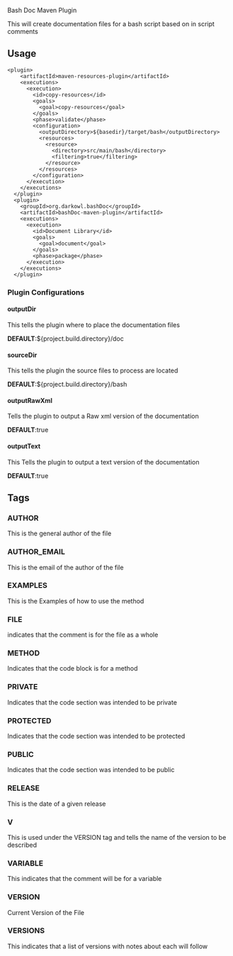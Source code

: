 Bash Doc Maven Plugin

This will create documentation files for a bash script based on in script comments

## Usage
	<plugin>
        <artifactId>maven-resources-plugin</artifactId>
        <executions>
          <execution>
            <id>copy-resources</id>
            <goals>
              <goal>copy-resources</goal>
            </goals>
            <phase>validate</phase>
            <configuration>
              <outputDirectory>${basedir}/target/bash</outputDirectory>
              <resources>
                <resource>
                  <directory>src/main/bash</directory>
                  <filtering>true</filtering>
                </resource>
              </resources>
            </configuration>
          </execution>
        </executions>
      </plugin>
      <plugin>
        <groupId>org.darkowl.bashDoc</groupId>
        <artifactId>bashDoc-maven-plugin</artifactId>
        <executions>
          <execution>
            <id>Document Library</id>
            <goals>
              <goal>document</goal>
            </goals>
            <phase>package</phase>
          </execution>
        </executions>
      </plugin>

### Plugin Configurations

#### outputDir
This tells the plugin where to place the documentation files

**DEFAULT**:${project.build.directory}/doc

#### sourceDir
This tells the plugin the source files to process are located

**DEFAULT**:${project.build.directory}/bash

#### outputRawXml
Tells the plugin to output a Raw xml version of the documentation

**DEFAULT**:true

#### outputText
This Tells the plugin to output a text version of the documentation

**DEFAULT**:true

## Tags
### AUTHOR
This is the general author of the file
### AUTHOR_EMAIL
This is the email of the author of the file
### EXAMPLES
This is the Examples of how to use the method
### FILE
indicates that the comment is for the file as a whole
### METHOD
Indicates that the code block is for a method
### PRIVATE
Indicates that the code section was intended to be private
### PROTECTED
Indicates that the code section was intended to be protected
### PUBLIC
Indicates that the code section was intended to be public
### RELEASE
This is the date of a given release
### V
This is used under the VERSION tag and tells the name of the version to be described

### VARIABLE
This indicates that the comment will be for a variable


### VERSION
Current Version of the File

### VERSIONS
This indicates that a list of versions with notes about each will follow

